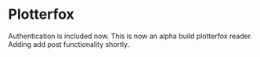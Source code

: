 Plotterfox
==========


Authentication is included now.  This is now an alpha build plotterfox reader.  Adding add post functionality shortly.
